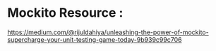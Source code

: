 # Mockito Resource :
  https://medium.com/@rijuldahiya/unleashing-the-power-of-mockito-supercharge-your-unit-testing-game-today-9b939c99c706
